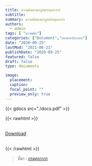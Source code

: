 ```yaml
---
title: ความผิดตามกฎหมายศุลกากร
subtitle:
summary: ความผิดตามกฎหมายศุลกากร
authors:
  - admin
tags: [ "ความผิด"]
categories: ["Document","เอกสารประกอบ"]
date: "2020-09-25"
lastMod: "2021-06-21"
publishDate: "2020-09-25"
featured: false
draft: false
type: documents

image:
  placement:
  caption:
  focal_point: ""
  preview_only: true
---
```





{{< gdocs src="./docs.pdf" >}}

{{< rawhtml >}}
<br>

<br>
<div class="article-tags">
<a class="badge badge-danger" href="./docs.pdf" target="_blank" id="download_files_new">Download</a> 
</div>
<br>

{{< /rawhtml >}}

> ที่มา : [กรมศุลกากร](http://www.customs.go.th/cont_strc_download.php?lang=th&top_menu=menu_homepage&current_id=14232832414c505e4e464b4d464b48)
